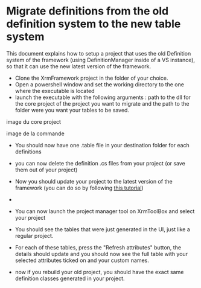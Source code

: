 # Migrate definitions from the old definition system to the new table system

This document explains how to setup a project that uses the old Definition system of the framework (using DefinitionManager inside of a VS instance), so that it can use the new latest version of the framework. 



- Clone the XrmFramework project in the folder of your choice.
- Open a powershell window and set the working directory to the one where the executable is located
- launch the executable with the following arguments : path to the dll for the core project of the project you want to migrate and the path to the folder were you want your tables to be saved.

image du core project



image de la commande 


- You should now have one .table file in your destination folder for each definitions
- you can now delete the definition .cs files from your project (or save them out of your project)

- Now you should update your project to the latest version of the framework (you can do so by following [this tutorial](PreReleaseUpdate.md))
- 
- You can now launch the project manager tool on XrmToolBox and select your project
- You should see the tables that were just generated in the UI, just like a regular project.
- For each of these tables, press the "Refresh attributes" button, the details should update and you should now see the full table with your selected attributes ticked on and your custom names.
- now if you rebuild your old project, you should have the exact same definition classes generated in your project.

